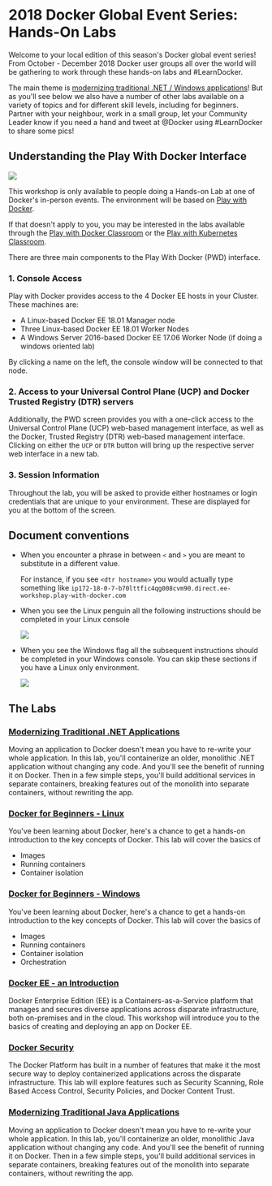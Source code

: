 # 2018 Docker Global Event Series: Hands-On Labs

Welcome to your local edition of this season's Docker global event series! From October - December 2018 Docker user groups all over the world will be gathering to work through these hands-on labs and #LearnDocker. 

The main theme is [modernizing traditional .NET / Windows applications](/MTA-dotnet/)! But as you'll see below we also have a number of other labs available on a variety of topics and for different skill levels, including for beginners. Partner with your neighbour, work in a small group, let your Community Leader know if you need a hand and tweet at @Docker using #LearnDocker to share some pics!

## Understanding the Play With Docker Interface

![](./images/pwd_screen.png)

This workshop is only available to people doing a Hands-on Lab at one of Docker's in-person events. The environment will be based on [Play with Docker](https://labs.play-with-docker.com/).

If that doesn't apply to you, you may be interested in the labs available through the [Play with Docker Classroom](training.play-with-docker.com) or the [Play with Kubernetes Classroom](https://training.play-with-kubernetes.com/).

There are three main components to the Play With Docker (PWD) interface. 

### 1. Console Access
Play with Docker provides access to the 4 Docker EE hosts in your Cluster. These machines are:

* A Linux-based Docker EE 18.01 Manager node
* Three Linux-based Docker EE 18.01 Worker Nodes
* A Windows Server 2016-based Docker EE 17.06 Worker Node (if doing a windows oriented lab)

By clicking a name on the left, the console window will be connected to that node.

### 2. Access to your Universal Control Plane (UCP) and Docker Trusted Registry (DTR) servers

Additionally, the PWD screen provides you with a one-click access to the Universal Control Plane (UCP)
web-based management interface, as well as the Docker, Trusted Registry (DTR) web-based management interface. Clicking on either the `UCP` or `DTR` button will bring up the respective server web interface in a new tab.

### 3. Session Information

Throughout the lab, you will be asked to provide either hostnames or login credentials that are unique to your environment. These are displayed for you at the bottom of the screen.

## Document conventions

- When you encounter a phrase in between `<` and `>`  you are meant to substitute in a different value.

	For instance, if you see `<dtr hostname>` you would actually type something like `ip172-18-0-7-b70lttfic4qg008cvm90.direct.ee-workshop.play-with-docker.com`


- When you see the Linux penguin all the following instructions should be completed in your Linux console

	![](./images/linux75.png)

- When you see the Windows flag all the subsequent instructions should be completed in your Windows console. You can skip these sections if you have a Linux only environment.

    ![](./images/windows75.png)
    
## The Labs
    
### [Modernizing Traditional .NET Applications](/MTA-dotnet/)
Moving an application to Docker doesn't mean you have to re-write your whole application. In this lab, you'll containerize an older, monolithic .NET application without changing any code. And you'll see the benefit of running it on Docker. Then in a few simple steps, you'll build additional services in separate containers, breaking features out of the monolith into separate containers, without rewriting the app. 

### [Docker for Beginners - Linux](/beginner-Linux/)
You've been learning about Docker, here's a chance to get a hands-on introduction to the key concepts of Docker. This lab will cover the basics of 
* Images
* Running containers
* Container isolation

### [Docker for Beginners - Windows](/beginner-win/)
You've been learning about Docker, here's a chance to get a hands-on introduction to the key concepts of Docker. This lab will cover the basics of 
* Images
* Running containers
* Container isolation
* Orchestration

### [Docker EE - an Introduction](/ee-intro/)
Docker Enterprise Edition (EE) is a Containers-as-a-Service platform that manages and secures diverse applications across disparate infrastructure, both on-premises and in the cloud. This workshop will introduce you to the basics of creating and deploying an app on Docker EE. 

### [Docker Security](/security/)
The Docker Platform has built in a number of features that make it the most secure way to deploy containerized applications across the disparate infrastructure. This lab will explore features such as Security Scanning, Role Based Access Control, Security Policies, and Docker Content Trust.

### [Modernizing Traditional Java Applications](/MTA-java/)
Moving an application to Docker doesn't mean you have to re-write your whole application. In this lab, you'll containerize an older, monolithic Java application without changing any code. And you'll see the benefit of running it on Docker. Then in a few simple steps, you'll build additional services in separate containers, breaking features out of the monolith into separate containers, without rewriting the app. 
